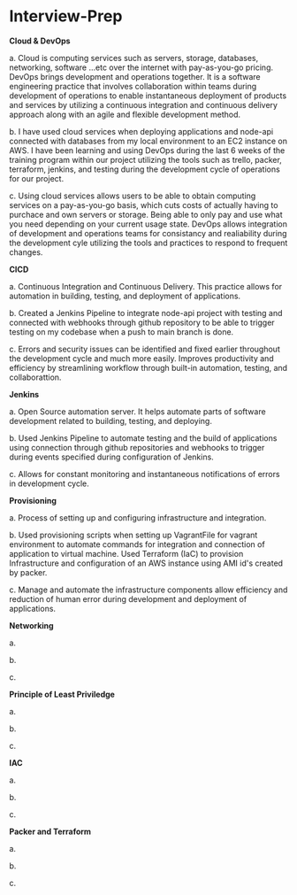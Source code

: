 # Interview-Prep

**Cloud & DevOps**

a. Cloud is computing services such as servers, storage, databases, networking, software ...etc over the internet with pay-as-you-go pricing. DevOps brings development and operations together. It is a software engineering practice that involves collaboration within teams during development of operations to enable instantaneous deployment of products and services by utilizing a continuous integration and continuous delivery approach along with an agile and flexible development method.  

b. I have used cloud services when deploying applications and node-api connected with databases from my local environment to an EC2 instance on AWS. I have been learning and using DevOps during the last 6 weeks of the training program within our project utilizing the tools such as trello, packer, terraform, jenkins, and testing during the development cycle of operations for our project.  

c. Using cloud services allows users to be able to obtain computing services on a pay-as-you-go basis, which cuts costs of actually having to purchace and own servers or storage. Being able to only pay and use what you need depending on your current usage state. DevOps allows integration of development and operations teams for consistancy and realiability during the development cyle utilizing the tools and practices to respond to frequent changes.

**CICD**

a. Continuous Integration and Continuous Delivery. This practice allows for automation in building, testing, and deployment of applications. 

b. Created a Jenkins Pipeline to integrate node-api project with testing and connected with webhooks through github repository to be able to trigger testing on my codebase when a push to main branch is done.  

c. Errors and security issues can be identified and fixed earlier throughout the development cycle and much more easily. Improves productivity and efficiency by streamlining workflow through built-in automation, testing, and collaborattion. 

**Jenkins**

a. Open Source automation server. It helps automate parts of software development related to building, testing, and deploying. 

b. Used Jenkins Pipeline to automate testing and the build of applications using connection through github repositories and webhooks to trigger during events specified during configuration of Jenkins. 

c. Allows for constant monitoring and instantaneous notifications of errors in development cycle. 

**Provisioning**

a. Process of setting up and configuring infrastructure and integration. 

b. Used provisioning scripts when setting up VagrantFile for vagrant environment to automate commands for integration and connection of application to virtual machine.
Used Terraform (IaC) to provision Infrastructure and configuration of an AWS instance using AMI id's created by packer. 

c. Manage and automate the infrastructure components allow efficiency and reduction of human error during development and deployment of applications.

**Networking**

a.

b.

c.

**Principle of Least Priviledge**

a.

b.

c.

**IAC**

a.

b.

c.

**Packer and Terraform**

a.

b.

c.
